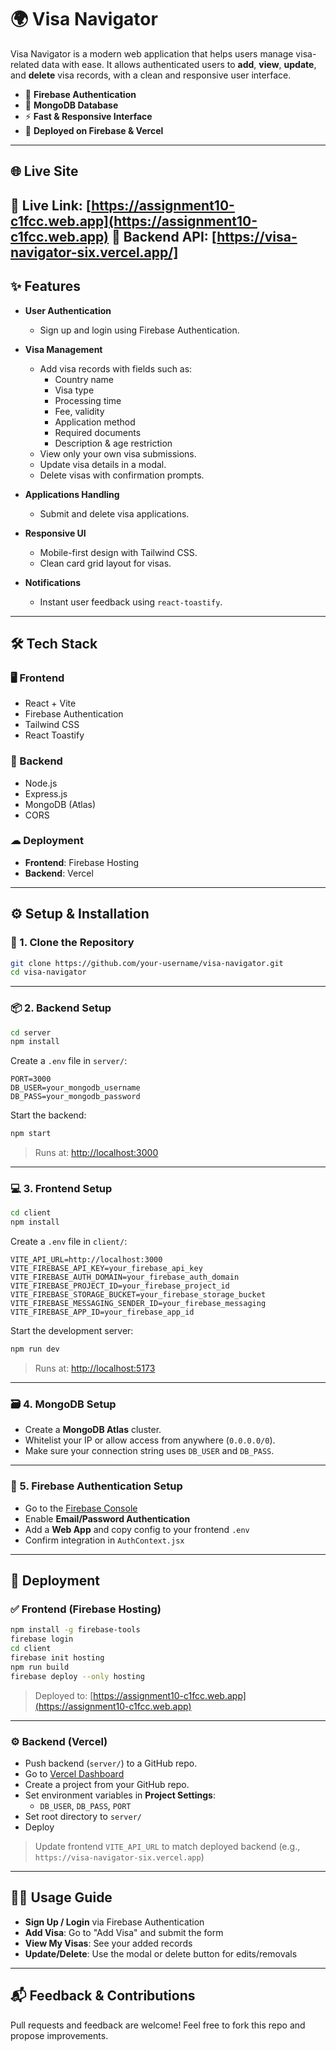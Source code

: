 # 🌍 Visa Navigator

Visa Navigator is a modern web application that helps users manage visa-related data with ease. It allows authenticated users to **add**, **view**, **update**, and **delete** visa records, with a clean and responsive user interface.

- 🔐 **Firebase Authentication**
- 📂 **MongoDB Database**
- ⚡ **Fast & Responsive Interface**
- 🚀 **Deployed on Firebase & Vercel**

---

## 🌐 Live Site

🔗 Live Link: [https://assignment10-c1fcc.web.app](https://assignment10-c1fcc.web.app)
🔗 Backend API: [https://visa-navigator-six.vercel.app/]
---

## ✨ Features

- **User Authentication**
  - Sign up and login using Firebase Authentication.
- **Visa Management**

  - Add visa records with fields such as:
    - Country name
    - Visa type
    - Processing time
    - Fee, validity
    - Application method
    - Required documents
    - Description & age restriction
  - View only your own visa submissions.
  - Update visa details in a modal.
  - Delete visas with confirmation prompts.

- **Applications Handling**
  - Submit and delete visa applications.
- **Responsive UI**

  - Mobile-first design with Tailwind CSS.
  - Clean card grid layout for visas.

- **Notifications**
  - Instant user feedback using `react-toastify`.

---

## 🛠 Tech Stack

### 🖥 Frontend

- React + Vite
- Firebase Authentication
- Tailwind CSS
- React Toastify

### 🔧 Backend

- Node.js
- Express.js
- MongoDB (Atlas)
- CORS

### ☁ Deployment

- **Frontend**: Firebase Hosting
- **Backend**: Vercel

---

## ⚙️ Setup & Installation

### 🔁 1. Clone the Repository

```bash
git clone https://github.com/your-username/visa-navigator.git
cd visa-navigator
```

---

### 📦 2. Backend Setup

```bash
cd server
npm install
```

Create a `.env` file in `server/`:

```
PORT=3000
DB_USER=your_mongodb_username
DB_PASS=your_mongodb_password
```

Start the backend:

```bash
npm start
```

> Runs at: [http://localhost:3000](http://localhost:3000)

---

### 💻 3. Frontend Setup

```bash
cd client
npm install
```

Create a `.env` file in `client/`:

```env
VITE_API_URL=http://localhost:3000
VITE_FIREBASE_API_KEY=your_firebase_api_key
VITE_FIREBASE_AUTH_DOMAIN=your_firebase_auth_domain
VITE_FIREBASE_PROJECT_ID=your_firebase_project_id
VITE_FIREBASE_STORAGE_BUCKET=your_firebase_storage_bucket
VITE_FIREBASE_MESSAGING_SENDER_ID=your_firebase_messaging
VITE_FIREBASE_APP_ID=your_firebase_app_id
```

Start the development server:

```bash
npm run dev
```

> Runs at: [http://localhost:5173](http://localhost:5173)

---

### 🗃️ 4. MongoDB Setup

- Create a **MongoDB Atlas** cluster.
- Whitelist your IP or allow access from anywhere (`0.0.0.0/0`).
- Make sure your connection string uses `DB_USER` and `DB_PASS`.

---

### 🔐 5. Firebase Authentication Setup

- Go to the [Firebase Console](https://console.firebase.google.com/)
- Enable **Email/Password Authentication**
- Add a **Web App** and copy config to your frontend `.env`
- Confirm integration in `AuthContext.jsx`

---

## 🚀 Deployment

### ✅ Frontend (Firebase Hosting)

```bash
npm install -g firebase-tools
firebase login
cd client
firebase init hosting
npm run build
firebase deploy --only hosting
```

> Deployed to: [https://assignment10-c1fcc.web.app](https://assignment10-c1fcc.web.app)

---

### ⚙️ Backend (Vercel)

- Push backend (`server/`) to a GitHub repo.
- Go to [Vercel Dashboard](https://vercel.com/)
- Create a project from your GitHub repo.
- Set environment variables in **Project Settings**:
  - `DB_USER`, `DB_PASS`, `PORT`
- Set root directory to `server/`
- Deploy

> Update frontend `VITE_API_URL` to match deployed backend (e.g., `https://visa-navigator-six.vercel.app`)

---

## 👨‍💻 Usage Guide

- **Sign Up / Login** via Firebase Authentication
- **Add Visa**: Go to "Add Visa" and submit the form
- **View My Visas**: See your added records
- **Update/Delete**: Use the modal or delete button for edits/removals

---

## 📬 Feedback & Contributions

Pull requests and feedback are welcome! Feel free to fork this repo and propose improvements.
